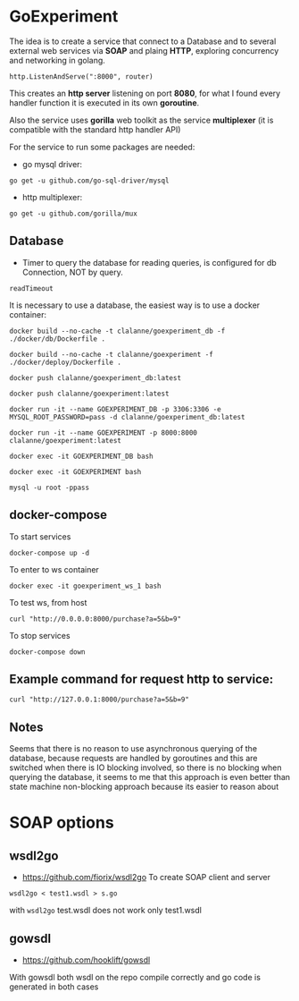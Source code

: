 # GoExperiment

The idea is to create a service that connect to a Database and to several external 
web services via **SOAP** and plaing **HTTP**, exploring concurrency and networking
in golang.
```
http.ListenAndServe(":8000", router)
``` 
This creates an **http server** listening on port **8080**, for what I found every 
handler function it is executed in its own **goroutine**.

Also the service uses **gorilla** web toolkit as the service **multiplexer**
(it is compatible with the standard http handler API)

For the service to run some packages are needed:
 * go mysql driver:
```
go get -u github.com/go-sql-driver/mysql
```
 * http multiplexer:
```
go get -u github.com/gorilla/mux
```
## Database

* Timer to query the database for reading queries, is configured for db Connection, NOT
by query.

```
readTimeout
```

It is necessary to use a database, the easiest way is to use a docker container:

```
docker build --no-cache -t clalanne/goexperiment_db -f ./docker/db/Dockerfile .
```
```
docker build --no-cache -t clalanne/goexperiment -f ./docker/deploy/Dockerfile .
```
```
docker push clalanne/goexperiment_db:latest
```
```
docker push clalanne/goexperiment:latest
```
```
docker run -it --name GOEXPERIMENT_DB -p 3306:3306 -e MYSQL_ROOT_PASSWORD=pass -d clalanne/goexperiment_db:latest
```
```
docker run -it --name GOEXPERIMENT -p 8000:8000 clalanne/goexperiment:latest
```
```
docker exec -it GOEXPERIMENT_DB bash
```
```
docker exec -it GOEXPERIMENT bash
```
```
mysql -u root -ppass
```

## docker-compose
To start services
```
docker-compose up -d
```
To enter to ws container
```
docker exec -it goexperiment_ws_1 bash
```
To test ws, from host
```
curl "http://0.0.0.0:8000/purchase?a=5&b=9"
```
To stop services
```
docker-compose down
```
## Example command for request http to service:
```
curl "http://127.0.0.1:8000/purchase?a=5&b=9"
```

## Notes
Seems that there is no reason to use asynchronous querying of the database, because
requests are handled by goroutines and this are switched when there is IO blocking 
involved, so there is no blocking when querying the database, it seems to me that this
approach is even better than state machine non-blocking approach because its easier
to reason about

# SOAP options
## wsdl2go
  * https://github.com/fiorix/wsdl2go 
To create SOAP client and server
```
wsdl2go < test1.wsdl > s.go
```
with ```wsdl2go``` test.wsdl does not work only test1.wsdl

## gowsdl
 * https://github.com/hooklift/gowsdl

With gowsdl both wsdl on the repo compile correctly and go code is generated in 
both cases

